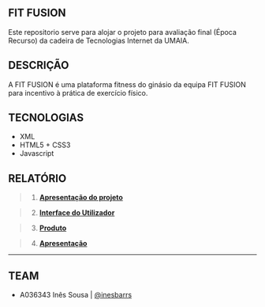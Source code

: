## FIT FUSION

Este repositorio serve para alojar o projeto para avaliação final (Época Recurso) da cadeira de Tecnologias Internet da UMAIA.

## DESCRIÇÃO

A FIT FUSION é uma plataforma fitness do ginásio da equipa FIT FUSION para incentivo à prática de exercício físico.

## TECNOLOGIAS

- XML
- HTML5 + CSS3
- Javascript

## RELATÓRIO

> 1. **[Apresentação do projeto](https://github.com/inesbarrs/inf23tig09/blob/master/doc/c1.md)**

> 2. **[Interface do Utilizador](https://github.com/inesbarrs/inf23tig09/blob/master/doc/c2.md)**

> 3. **[Produto](https://github.com/inesbarrs/inf23tig09/blob/master/doc/c3.md)**

> 4. **[Apresentação](https://github.com/inesbarrs/inf23tig09/blob/master/doc/c4.md)**

---
## TEAM
* A036343 Inês Sousa | [@inesbarrs](https://github.com/inesbarrs)
